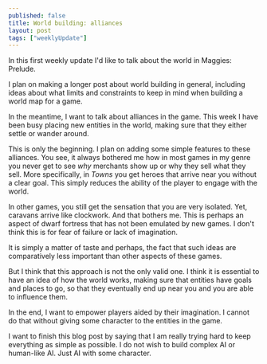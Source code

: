 ```yaml
---
published: false
title: World building: alliances
layout: post
tags: ["weeklyUpdate"]
---
```

In this first weekly update I'd like to talk about the world in Maggies: Prelude.

I plan on making a longer post about world building in general, including ideas about 
what limits and constraints to keep in mind when building a world map for a game.

In the meantime, I want to talk about alliances in the game. This week I have been busy
 placing new entities in the world, making sure that they either settle or wander around.

 This is only the beginning. I plan on adding some simple features to these alliances.
 You see, it always bothered me how in most games in my genre you never get to see <i>why</i> merchants show up or why they sell what they sell. More specifically, in <i>Towns</i> you get heroes that arrive near you without a clear goal. This simply reduces the ability of the player to engage with the world.

 In other games, you still get the sensation that you are very isolated. Yet, caravans arrive like clockwork. And that bothers me. This is perhaps an aspect of dwarf fortress that has not been emulated by new games. I don't think this is for fear of failure or lack of imagination.

 It is simply a matter of taste and perhaps, the fact that such ideas are comparatively less important than other aspects of these games.

 But I think that this approach is not the only valid one. I think it is essential to have an idea of how the world works, making sure that entities have goals and places to go, so that they eventually end up near you and you are able to influence them.

In the end, I want to empower players aided by their imagination. I cannot do that without giving some character to the entities in the game. 

I want to finish this blog post by saying that I am really trying hard to keep everything as simple as possible. I do not wish to build complex AI or human-like AI. Just AI with some character.